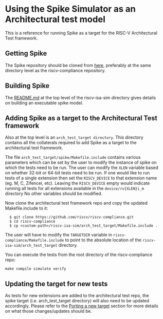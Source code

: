 # Using the Spike Simulator as an Architectural test model

This is a reference for running Spike as a target for the RISC-V Architectural Test framework.

## Getting Spike

The Spike repository should be cloned from [here](https://github.com/riscv/riscv-isa-sim/), preferably at the same directory level as the riscv-compliance repository.

## Building Spike

The [README.md](../README.md) at the top level of the riscv-isa-sim directory gives details on building an executable spike model.

## Adding Spike as a target to the Architectural Test framework

Also at the top level is an ``arch_test_target directory``. This directory contains all the collaterals
required to add Spike as a target to the architectural test framework.

The file ``arch_test_target/spike/Makefile.include`` contains various parameters which can be set by 
the user to modify the instance of spike on which the tests need to be run.
The user can modify the ``XLEN`` variable based on whether 32-bit or 64-bit tests need to be run.
If one would like to run tests of a single extension then set the `RISCV_DEVICE` to that extension
name (eg. M, C, Zifencei, etc). Leaving the ``RISCV_DEVICE`` empty would indicate running all tests
for all extensions available in the ``device/rv{XLEN}i_m`` directory No other variables should be modified.

Now clone the architectural test framework repo and copy the updated Makefile.include to it:

```
  $ git clone https://github.com/riscv/riscv-compliance.git
  $ cd riscv-compliance
  $ cp <custom-path>/riscv-isa-sim/arch_test_target/Makefile.include .
```

The user will have to modify the ``TARGETDIR`` variable in ``riscv-compliance/Makefile.include`` to point to the
absolute location of the ``riscv-isa-sim/arch_test_target`` directory. 

You can execute the tests from the root directory of the riscv-compliance repo:

```
make compile simulate verify
```

## Updating the target for new tests

As tests for new extensions are added to the architectural test repo, the spike target (i.e.
arch_test_target directory) will also need to be updated accordingly. Please refer to the [Porting a new target](https://github.com/riscv/riscv-compliance/blob/master/doc/README.adoc#5-porting-a-new-target)
section for more details on what those changes/updates should be.












